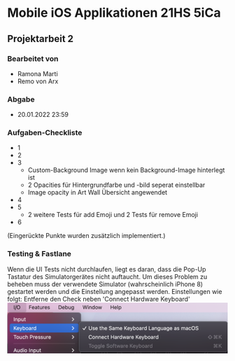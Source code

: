 # Mobile iOS Applikationen 21HS 5iCa

## Projektarbeit 2

### Bearbeitet von

* Ramona Marti
* Remo von Arx

### Abgabe

* 20.01.2022 23:59

### Aufgaben-Checkliste
- 1
- 2
- 3
    * Custom-Background Image wenn kein Background-Image hinterlegt ist
    * 2 Opacities für Hintergrundfarbe und -bild seperat einstellbar
    * Image opacity in Art Wall Übersicht angewendet 
- 4
- 5
    * 2 weitere Tests für add Emoji und 2 Tests für remove Emoji 
- 6

(Eingerückte Punkte wurden zusätzlich implementiert.)

### Testing & Fastlane

Wenn die UI Tests nicht durchlaufen, liegt es daran, dass die Pop-Up Tastatur des Simulatorgerätes nicht auftaucht. Um dieses Problem zu beheben muss der verwendete Simulator (wahrscheinlich iPhone 8) gestartet werden und die Einstellung angepasst werden. Einstellungen wie folgt: Entferne den Check neben 'Connect Hardware Keyboard'
![img.png](settingsKeyboard.png)

